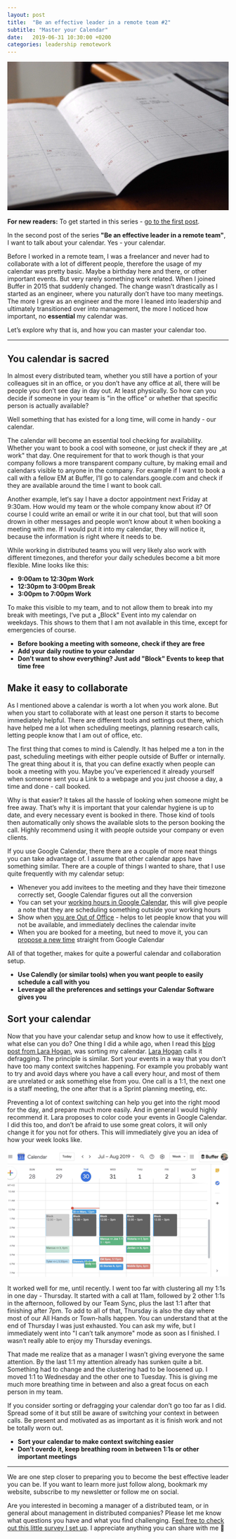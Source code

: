 ```yaml
---
layout: post
title:  "Be an effective leader in a remote team #2"
subtitle: "Master your Calendar"
date:   2019-06-31 10:30:00 +0200
categories: leadership remotework
---
```

![Source: Photo by Eric Rothermel on Unsplash](/assets/calendar-cover.jpeg)

**For new readers:** To get started in this series - [go to the first post](https://marcuswermuth.com/remote-leader-working-routine/ "Go to the first post").

In the second post of the series **"Be an effective leader in a remote team"**, I want to talk about your calendar. Yes - your calendar.

Before I worked in a remote team, I was a freelancer and never had to collaborate with a lot of different people, therefore the usage of my calendar was pretty basic. Maybe a birthday here and there, or other important events. But very rarely something work related. When I joined Buffer in 2015 that suddenly changed. The change wasn’t drastically as I started as an engineer, where you naturally don’t have too many meetings. The more I grew as an engineer and the more I leaned into leadership and ultimately transitioned over into management, the more I noticed how important, no **essential** my calendar was.

Let’s explore why that is, and how you can master your calendar too.

---- 
## You calendar is sacred
In almost every distributed team, whether you still have a portion of your colleagues sit in an office, or you don’t have any office at all, there will be people you don’t see day in day out. At least physically. So how can you decide if someone in your team is "in the office" or whether that specific person is actually available?

Well something that has existed for a long time, will come in handy - our calendar. 

The calendar will become an essential tool checking for availability. Whether you want to book a cool with someone, or just check if they are „at work" that day. One requirement for that to work though is that your company follows a more transparent company culture, by making email and calendars visible to anyone in the company. For example if I want to book a call with a fellow EM at Buffer, I‘ll go to calendars.google.com and check if they are available around the time I want to book call. 

Another example, let‘s say I have a doctor appointment next Friday at 9:30am. How would my team or the whole company know about it? Of course I could write an email or write it in our chat tool, but that will soon drown in other messages and people won‘t know about it when booking a meeting with me. If I would put it into my calendar, they will notice it, because the information is right where it needs to be.

While working in distributed teams you will very likely also work with different timezones, and therefor your daily schedules become a bit more flexible. Mine looks like this:

- **9:00am to 12:30pm Work**
- **12:30pm to 3:00pm Break**
- **3:00pm to 7:00pm Work**

To make this visible to my team, and to not allow them to break into my break with meetings, I‘ve put a „Block" Event into my calendar on weekdays. This shows to them that I am not available in this time, except for emergencies of course.

- **Before booking a meeting with someone, check if they are free**
- **Add your daily routine to your calendar**
- **Don’t want to show everything? Just add "Block" Events to keep that time free**

## Make it easy to collaborate

As I mentioned above a calendar is worth a lot when you work alone. But when you start to collaborate with at least one person it starts to become immediately helpful. There are different tools and settings out there, which have helped me a lot when scheduling meetings, planning research calls, letting people know that I am out of office, etc.

The first thing that comes to mind is Calendly. It has helped me a ton in the past, scheduling meetings with either people outside of Buffer or internally. The great thing about it is, that you can define exactly when people can book a meeting with you. Maybe you’ve experienced it already yourself when someone sent you a Link to a webpage and you just choose a day, a time and done - call booked.

Why is that easier? It takes all the hassle of looking when someone might be free away. That’s why it is important that your calendar hygiene is up to date, and every necessary event is booked in there. Those kind of tools then automatically only shows the available slots to the person booking the call. Highly recommend using it with people outside your company or even clients.

If you use Google Calendar, there there are a couple of more neat things you can take advantage of. I assume that other calendar apps have something similar.
There are a couple of things I wanted to share, that I use quite frequently with my calendar setup:

- Whenever you add invitees to the meeting and they have their timezone correctly set, Google Calendar figures out all the conversion
- You can set your [working hours in Google Calendar](https://support.google.com/calendar/answer/7638168?hl=en "Working hours in Google Calendar"), this will give people a note that they are scheduling something outside your working hours
- Show when [you are Out of Office](https://support.google.com/calendar/answer/7638168?hl=en "Out of office notice") - helps to let people know that you will not be available, and immediately declines the calendar invite
- When you are booked for a meeting, but need to move it, you can [propose a new time](https://support.google.com/calendar/answer/37135?co=GENIE.Platform%3DAndroid&oco=1 "propose a new time") straight from Google Calendar

All of that together, makes for quite a powerful calendar and collaboration setup.

- **Use Calendly (or similar tools) when you want people to easily schedule a call with you**
- **Leverage all the preferences and settings your Calendar Software gives you**

## Sort your calendar

Now that you have your calendar setup and know how to use it effectively, what else can you do? One thing I did a while ago, when I read this [blog post from Lara Hogan](https://larahogan.me/blog/manager-energy-drain/#calendar-color-coding-and-defragging "blog post from Lara Hogan"), was sorting my calendar. [Lara Hogan](https://twitter.com/lara_hogan "Lara Hogan") calls it defragging. The principle is similar. Sort your events in a way that you don’t have too many context switches happening. For example you probably want to try and avoid days where you have a call every hour, and most of them are unrelated or ask something else from you. One call is a 1:1, the next one is a staff meeting, the one after that is a Sprint planning meeting, etc. 

Preventing a lot of context switching can help you get into the right mood for the day, and prepare much more easily. And in general I would highly recommend it. Lara proposes to color code your events in Google Calendar. I did this too, and don’t be afraid to use some great colors, it will only change it for you not for others. This will immediately give you an idea of how your week looks like.

![Source: Screenshot of my Week](/assets/calendar-colors.jpeg)

It worked well for me, until recently. I went too far with clustering all my 1:1s in one day - Thursday. It started with a call at 11am, followed by 2 other 1:1s in the afternoon, followed by our Team Sync, plus the last 1:1 after that finishing after 7pm. To add to all of that, Thursday is also the day where most of our All Hands or Town-halls happen. You can understand that at the end of Thursday I was just exhausted. You can ask my wife, but I immediately went into "I can’t talk anymore" mode as soon as I finished. I wasn’t really able to enjoy my Thursday evenings. 

That made me realize that as a manager I wasn’t giving everyone the same attention. By the last 1:1 my attention already has sunken quite a bit. Something had to change and the clustering had to be loosened up. I moved 1:1 to Wednesday and the other one to Tuesday. This is giving me much more breathing time in between and also a great focus on each person in my team. 

If you consider sorting or defragging your calendar don’t go too far as I did. Spread some of it but still be aware of switching your context in between calls. Be present and motivated as as important as it is finish work and not be totally worn out.

- **Sort your calendar to make context switching easier**
- **Don’t overdo it, keep breathing room in between 1:1s or other important meetings**

---- 

We are one step closer to preparing you to become the best effective leader you can be. If you want to learn more just follow along, bookmark my website, subscribe to my newsletter or follow me on social.

Are you interested in becoming a manager of a distributed team, or in general about management in distributed companies? Please let me know what questions you have and what you find challenging. [Feel free to check out this little survey I set up](https://airtable.com/shrLpPjz637ij4xVk "Survey"). I appreciate anything you can share with me 🙌